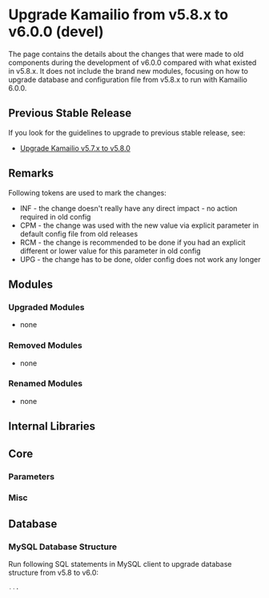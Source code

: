 # Upgrade Kamailio from v5.8.x to v6.0.0 (devel)

The page contains the details about the changes that were made to old
components during the development of v6.0.0 compared with what existed
in v5.8.x. It does not include the brand new modules, focusing on how to
upgrade database and configuration file from v5.8.x to run with Kamailio
6.0.0.

## Previous Stable Release

If you look for the guidelines to upgrade to previous stable release,
see:

- [Upgrade Kamailio v5.7.x to v5.8.0](5.7.x-to-5.8.0.md)

## Remarks

Following tokens are used to mark the changes:

- INF - the change doesn't really have any direct impact - no action
    required in old config
- CPM - the change was used with the new value via explicit parameter
    in default config file from old releases
- RCM - the change is recommended to be done if you had an explicit
    different or lower value for this parameter in old config
- UPG - the change has to be done, older config does not work any
    longer

## Modules

### Upgraded Modules

- none

### Removed Modules

- none

### Renamed Modules

- none

## Internal Libraries

## Core

### Parameters

### Misc

## Database

### MySQL Database Structure

Run following SQL statements in MySQL client to upgrade database
structure from v5.8 to v6.0:

``` sql
...
```
